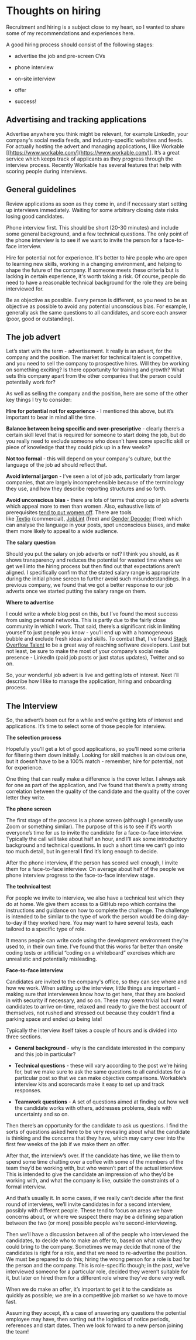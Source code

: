 # Thoughts on hiring

Recruitment and hiring is a subject close to my heart, so I wanted to share some of my recommendations and experiences here.

A good hiring process should consist of the following stages:

- advertise the job and pre-screen CVs

- phone interview

- on-site interview 

- offer

- success!

## Advertising and tracking applications

Advertise anywhere you think might be relevant, for example LinkedIn, your company's social media feeds, and industry-specific websites and feeds. For actually hosting the advert and managing applications, I like Workable [[https://www.workable.com/](https://www.workable.com/)]. It’s a great service which keeps track of applicants as they progress through the interview process. Recently Workable has several features that help with scoring people during interviews.

## General guidelines

Review applications as soon as they come in, and if necessary start setting up interviews immediately. Waiting for some arbitrary closing date risks losing good candidates.

Phone interview first. This should be short (20-30 minutes) and include some general background, and a few technical questions. The only point of the phone interview is to see if we want to invite the person for a face-to-face interview.

Hire for potential not for experience. It's better to hire people who are open to learning new skills, working in a changing environment, and helping to shape the future of the company. If someone meets these criteria but is lacking in certain experience, it's worth taking a risk. Of course, people do need to have a reasonable technical background for the role they are being interviewed for.

Be as objective as possible. Every person is different, so you need to be as objective as possible to avoid any potential unconscious bias. For example, I generally ask the same questions to all candidates, and score each answer (poor, good or outstanding).


## The job advert

Let’s start with the term - advertisement. It really is an advert, for the company and the position. The market for technical talent is competitive, and you need to sell the company to prospective hires. Will they be working on something exciting? Is there opportunity for training and growth? What sets this company apart from the other companies that the person could potentially work for?

As well as selling the company and the position, here are some of the other key things I try to consider:

**Hire for potential not for experience** - I mentioned this above, but it’s important to bear in mind all the time.

**Balance between being specific and over-prescriptive** - clearly there’s a certain skill level that is required for someone to start doing the job, but do you really need to exclude someone who doesn’t have some specific skill or piece of knowledge that they could pick up in a few weeks?

**Not too formal** - this will depend on your company's culture, but the language of the job ad should reflect that. 

**Avoid internal jargon** - I’ve seen a lot of job ads, particularly from larger companies, that are largely incomprehensible because of the terminology they use, and how they describe reporting structures and so forth.

**Avoid unconscious bias** - there are lots of terms that crop up in job adverts which appeal more to men than women. Also, exhaustive lists of prerequisites [tend to put women off](https://web.archive.org/web/20181225085534/https://hbr.org/2014/08/why-women-dont-apply-for-jobs-unless-theyre-100-qualified). There are tools like [Textio](https://web.archive.org/web/20181225085534/https://textio.com/) (commercial), [JobLint](https://joblint.org/) (free) and [Gender Decoder](http://gender-decoder.katmatfield.com/) (free) which can analyse the language in your posts, spot unconscious biases, and make them more likely to appeal to a wide audience.

**The salary question**

Should you put the salary on job adverts or not? I think you should, as it shows transparency and reduces the potential for wasted time where we get well into the hiring process but then find out that expectations aren’t aligned. I specifically confirm that the stated salary range is appropriate during the initial phone screen to further avoid such misunderstandings. In a previous company, we found that we got a better response to our job adverts once we started putting the salary range on them.

**Where to advertise**

I could write a whole blog post on this, but I’ve found the most success from using personal networks. This is partly due to the fairly close community in which I work. That said, there’s a significant risk in limiting yourself to just people you know - you’ll end up with a homogeneous bubble and exclude fresh ideas and skills. To combat that, I've found [Stack Overflow Talent](https://stackoverflow.com/talent/en) to be a great way of reaching software developers. Last but not least, be sure to make the most of your company’s social media presence - LinkedIn (paid job posts or just status updates), Twitter and so on.

So, your wonderful job advert is live and getting lots of interest. Next I’ll describe how I like to manage the application, hiring and onboarding process.

## The Interview

So, the advert’s been out for a while and we’re getting lots of interest and applications. It’s time to select some of those people for interview.

**The selection process**

Hopefully you'll get a lot of good applications, so you'll need some criteria for filtering them down initially. Looking for skill matches is an obvious one, but it doesn’t have to be a 100% match - remember, hire for potential, not for experience.

One thing that can really make a difference is the cover letter. I always ask for one as part of the application, and I’ve found that there’s a pretty strong correlation between the quality of the candidate and the quality of the cover letter they write.

**The phone screen**

The first stage of the process is a phone screen (although I generally use Zoom or something similar). The purpose of this is to see if it’s worth everyone’s time for us to invite the candidate for a face-to-face interview. Typically the call will take about half an hour, and I’ll ask some introductory background and technical questions. In such a short time we can’t go into too much detail, but in general I find it’s long enough to decide.

After the phone interview, if the person has scored well enough, I invite them for a face-to-face interview. On average about half of the people we phone interview progress to the face-to-face interview stage.

**The technical test**

For people we invite to interview, we also have a technical test which they do at home. We give them access to a GitHub repo which contains the instructions and guidance on how to complete the challenge. The challenge is intended to be similar to the type of work the person would be doing day-to-day if they worked here. You may want to have several tests, each tailored to a specific type of role.

It means people can write code using the development environment they’re used to, in their own time. I’ve found that this works far better than onsite coding tests or artificial “coding on a whiteboard” exercises which are unrealistic and potentially misleading.

**Face-to-face interview**

Candidates are invited to the company's office, so they can see where and how we work. When setting up the interview, little things are important - making sure that interviewees know how to get here, that they are booked in with security if necessary, and so on. These may seem trivial but I want candidates to arrive on-time, relaxed and ready to give the best account of themselves, not rushed and stressed out because they couldn’t find a parking space and ended up being late!

Typically the interview itself takes a couple of hours and is divided into three sections.

* **General background** - why is the candidate interested in the company and this job in particular?

* **Technical questions** - these will vary according to the post we’re hiring for, but we make sure to ask the same questions to all candidates for a particular post so that we can make objective comparisons. Workable’s interview kits and scorecards make it easy to set up and track responses.

* **Teamwork questions** - A set of questions aimed at finding out how well the candidate works with others, addresses problems, deals with uncertainty and so on.

Then there’s an opportunity for the candidate to ask us questions. I find the sorts of questions asked here to be very revealing about what the candidate is thinking and the concerns that they have, which may carry over into the first few weeks of the job if we make them an offer.

After that, the interview’s over. If the candidate has time, we like them to spend some time chatting over a coffee with some of the members of the team they’d be working with, but who weren’t part of the actual interview. This is intended to give the candidate an impression of who they’d be working with, and what the company is like, outside the constraints of a formal interview.

And that’s usually it. In some cases, if we really can’t decide after the first round of interviews, we’ll invite candidates in for a second interview, possibly with different people. These tend to focus on areas we have concerns about, or where we suspect there may be a defining separation between the two (or more) possible people we’re second-interviewing.

Then we’ll have a discussion between all of the people who interviewed the candidates, to decide who to make an offer to, based on what value they could bring to the company. Sometimes we may decide that none of the candidates is right for a role, and that we need to re-advertise the position. We must be prepared to do this; hiring the wrong person for a role is bad for the person and the company. This is role-specific though; in the past, we’ve interviewed someone for a particular role, decided they weren’t suitable for it, but later on hired them for a different role where they’ve done very well.

When we do make an offer, it’s important to get it to the candidate as quickly as possible; we are in a competitive job market so we have to move fast.

Assuming they accept, it’s a case of answering any questions the potential employee may have, then sorting out the logistics of notice periods, references and start dates. Then we look forward to a new person joining the team!
